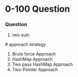 # 0-100 Question

### Question

1. two sum

\# approach strategy

1. Brute force Approach
2. HashMap Approach
3. Two pass HashMap Approach
4. Two-Pointer Approach